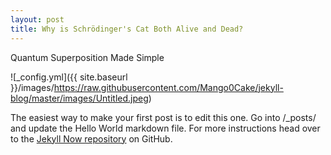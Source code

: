 ```yaml
---
layout: post
title: Why is Schrödinger's Cat Both Alive and Dead? 
---
```


Quantum Superposition Made Simple

![_config.yml]({{ site.baseurl }}/images/https://raw.githubusercontent.com/Mango0Cake/jekyll-blog/master/images/Untitled.jpeg)

The easiest way to make your first post is to edit this one. Go into /_posts/ and update the Hello World markdown file. For more instructions head over to the [Jekyll Now repository](https://github.com/barryclark/jekyll-now) on GitHub.
